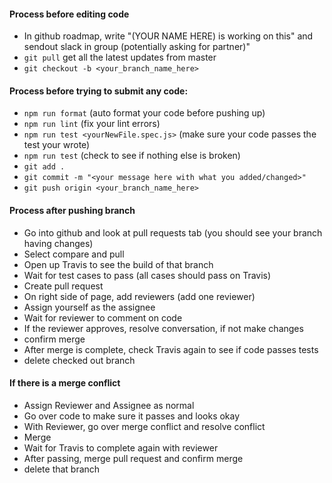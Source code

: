 #### Process before editing code

- In github roadmap, write "(YOUR NAME HERE) is working on this" and sendout slack in group (potentially asking for partner)"
- `git pull` get all the latest updates from master
- `git checkout -b <your_branch_name_here>`

#### Process before trying to submit any code:
- `npm run format` (auto format your code before pushing up)
- `npm run lint` (fix your lint errors)
- `npm run test <yourNewFile.spec.js>` (make sure your code passes the test your wrote)
- `npm run test` (check to see if nothing else is broken)
- `git add .`
- `git commit -m "<your message here with what you added/changed>"`
- `git push origin <your_branch_name_here>`

#### Process after pushing branch

- Go into github and look at pull requests tab (you should see your branch having changes)
- Select compare and pull
- Open up Travis to see the build of that branch
- Wait for test cases to pass (all cases should pass on Travis)
- Create pull request
- On right side of page, add reviewers (add one reviewer)
- Assign yourself as the assignee
- Wait for reviewer to comment on code
- If the reviewer approves, resolve conversation, if not make changes
- confirm merge
- After merge is complete, check Travis again to see if code passes tests
- delete checked out branch

#### If there is a merge conflict

- Assign Reviewer and Assignee as normal
- Go over code to make sure it passes and looks okay
- With Reviewer, go over merge conflict and resolve conflict
- Merge
- Wait for Travis to complete again with reviewer
- After passing, merge pull request and confirm merge
- delete that branch
